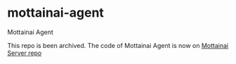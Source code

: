 # mottainai-agent
Mottainai Agent

This repo is been archived.
The code of Mottainai Agent is now on [Mottainai Server repo](https://github.com/MottainaiCI/mottainai-server)

